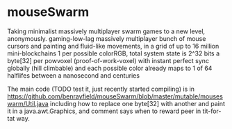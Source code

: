 # mouseSwarm
Taking minimalist massively multiplayer swarm games to a new level, anonymously. gaming-low-lag massively multiplayer bunch of mouse cursors and painting and fluid-like movements, in a grid of up to 16 million mini-blockchains 1 per possible colorRGB, total system state is 2^32 bits a byte[32] per powvoxel (proof-of-work-voxel) with instant perfect sync globally (hill climbable) and each possible color already maps to 1 of 64 halflifes between a nanosecond and centuries

The main code (TODO test it, just recently started compiling) is in https://github.com/benrayfield/mouseSwarm/blob/master/mutable/mouseswarm/Util.java
including how to replace one byte[32] with another and paint it in a java.awt.Graphics, and comment says when to reward peer in tit-for-tat way.
